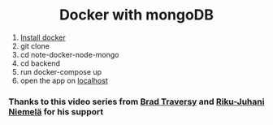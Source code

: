 <h1 align = 'center'> Docker with mongoDB </h1>

1. [Install docker](https://www.docker.com/get-started)
2. git clone
3. cd note-docker-node-mongo
4. cd backend
5. run docker-compose up
6. open the app on [localhost](http://localhost/)

### Thanks to this video series from [Brad Traversy](https://www.youtube.com/watch?v=Kyx2PsuwomE&list=PLillGF-Rfqbb6vZqT-Lzi9Al_noaY5LAs) and [Riku-Juhani Niemelä](https://github.com/RGnt) for his support
